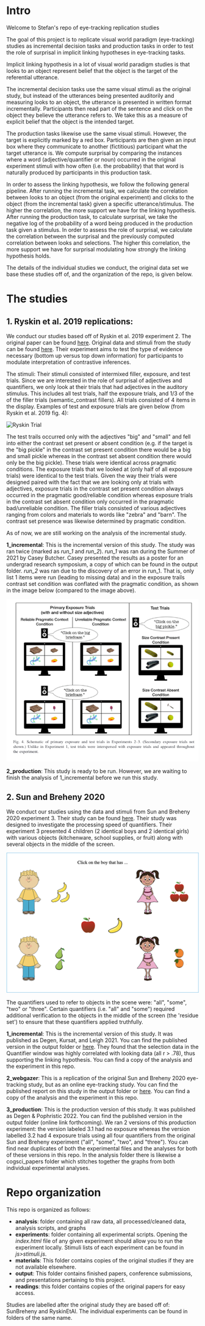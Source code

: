 # Intro
Welcome to Stefan's repo of eye-tracking replication studies

The goal of this project is to replicate visual world paradigm (eye-tracking) studies as incremental decision tasks and production tasks in order to test the role of surprisal in implicit linking hypotheses in eye-tracking tasks.

Implicit linking hypothesis in a lot of visual world paradigm studies is that looks to an object represent belief that the object is the target of the referential utterance.

The incremental decision tasks use the same visual stimuli as the original study, but instead of the utterances being presented auditorily and measuring looks to an object, the utterance is presented in written format incrementally. Participants then read part of the sentence and click on the object they believe the utterance refers to. We take this as a measure of explicit belief that the object is the intended target.

The production tasks likewise use the same visual stimuli. However, the target is explicitly marked by a red box. Participants are then given an input box where they communicate to another (fictitious) participant what the target utterance is. We compute surprisal by comparing the instances where a word (adjective/quantifier or noun) occurred in the original experiment stimuli with how often (i.e. the probability) that that word is naturally produced by participants in this production task.

In order to assess the linking hypothesis, we follow the following general pipeline. After running the incremental task, we calculate the correlation between looks to an object (from the original experiment) and clicks to the object (from the incremental task) given a specific utterance/stimulus. The higher the correlation, the more support we have for the linking hypothesis. After running the production task, to calculate surprisal, we take the negative log of the probability of a word being produced in the production task given a stimulus. In order to assess the role of surprisal, we calculate the correlation between the surprisal and the previously computed correlation between looks and selections. The higher this correlation, the more support we have for surprisal modulating how strongly the linking hypothesis holds.

The details of the individual studies we conduct, the original data set we base these studies off of, and the organization of the repo, is given below.

# The studies

## 1. Ryskin et al. 2019 replications:
We conduct our studies based off of Ryskin et al. 2019 experiment 2. The original paper can be found [here](https://onlinelibrary.wiley.com/doi/full/10.1111/cogs.12769). Original data and stimuli from the study can be found [here](https://osf.io/5geba/).  Their experiment aims to test the type of evidence necessary (bottom up versus top down information) for participants to modulate interpretation of contrastive inferences.

The stimuli:
Their stimuli consisted of intermixed filler, exposure, and test trials. Since we are interested in the role of surprisal of adjectives and quantifiers, we only look at their trials that had adjectives in the auditory stimulus. This includes all test trials, half the exposure trials, and 1/3 of the of the filler trials (semantic_contrast fillers). All trials consisted of 4 items in the display. Examples of test and exposure trials are given below (from Ryskin et al. 2019 fig. 4):

![](experiments/RyskinEtAl/1_incremental/shared/example_ryskin_trials.png?raw=true "Ryskin Trial")

The test trails occurred only with the adjectives "big" and "small" and fell into either the contrast set present or absent condition (e.g. if the target is the "big pickle" in the contrast set present condition there would be a big and small pickle whereas in the contrast set absent condition there would only be the big pickle). These trials were identical across pragmatic conditions. The exposure trials that we looked at (only half of all exposure trials) were identical to the test trials. Given the way their trials were designed paired with the fact that we are looking only at trials with adjectives, exposure trials in the contrast set present condition always occurred in the pragmatic good/reliable condition whereas exposure trials in the contrast set absent condition only occurred in the pragmatic bad/unreliable condition. The filler trials consisted of various adjectives ranging from colors and materials to words like "zebra" and "barn". The contrast set presence was likewise determined by pragmatic condition.

As of now, we are still working on the analysis of the incremental study.

**1_incremental**: This is the incremental version of this study. The study was ran twice (marked as *run_1* and *run_2*). *run_1* was ran during the Summer of 2021 by Casey Butcher. Casey presented the results as a poster for an undergrad research symposium, a copy of which can be found in the output folder. *run_2* was ran due to the discovery of an error in run_1. That is, only list 1 items were run (leading to missing data) and in the exposure trails contrast set condition was conflated with the pragmatic condition, as shown in the image below (compared to the image above).

![](experiments/RyskinEtAl/1_incremental/shared/run_1_ryskin_trials.png?raw=true "Ryskin Trial run 1")

**2_production**: This study is ready to be run. However, we are waiting to finish the analysis of 1_incremental before we run this study.


## 2. Sun and Breheny 2020

We conduct our studies using the data and stimuli from Sun and Breheny 2020 experiment 3. Their study can be found [here](https://www.tandfonline.com/doi/full/10.1080/23273798.2019.1678759). Their study was designed to investigate the processing speed of quantifiers. Their experiment 3 presented 4 children (2 identical boys and 2 identical girls) with various objects (kitchenware, school supplies, or fruit) along with several objects in the middle of the screen.

![](experiments/SunBreheny/3_production/3.1_production_simple_practice/main/list1/public/images/instruction_image_clicking.png?raw=true "SunAndBreheny Stimuli")

The quantifiers used to refer to objects in the scene were: "all", "some", "two" or "three". Certain quantifiers (i.e. "all" and "some") required additional verification to the objects in the middle of the screen (the 'residue set') to ensure that these quantifiers applied truthfully.

**1_incremental**: This is the incremental version of this study. It was published as Degen, Kursat, and Leigh 2021. You can find the published version in the output folder or [here](https://alpslab.stanford.edu//papers/2021_DegenKursatLeigh.pdf). They found that the selection data in the Quantifier window was highly correlated with looking data (all r > .78), thus supporting the linking hypothesis. You can find a copy of the analysis and the experiment in this repo.

**2_webgazer**: This is a replication of the original Sun and Breheny 2020 eye-tracking study, but as an online eye-tracking study. You can find the published report on this study in the output folder or [here](https://alpslab.stanford.edu//papers/2021_DegenKursatLeigh.pdf). You can find a copy of the analysis and the experiment in this repo.

**3_production**: This is the production version of this study. It was published as Degen & Pophristic 2022. You can find the published version in the output folder (online link forthcoming). We ran 2 versions of this production experiment: the version labeled 3.1 had no exposure whereas the version labelled 3.2 had 4 exposure trials using all four quantifiers from the original Sun and Breheny experiment ("all", "some", "two", and "three"). You can find near duplicates of both the experimental files and the analyses for both of these versions in this repo. In the analysis folder there is likewise a cogsci_papers folder which stitches together the graphs from both individual experimental analyses.

# Repo organization

This repo is organized as follows:

- **analysis**: folder containing all raw data, all processed/cleaned data, analysis scripts, and graphs
- **experiments**: folder containing all experimental scripts. Opening the *index.html* file of any given experiment should allow you to run the experiment locally. Stimuli lists of each experiment can be found in *js>stimuli.js*.
- **materials**: This folder contains copies of the original studies if they are not available elsewhere.
- **output**: This folder contains finished papers, conference submissions, and presentations pertaining to this project.
- **readings**: this folder contains copies of the original papers for easy access.

Studies are labelled after the original study they are based off of: SunBreheny and RyskinEtAl. The individual experiments can be found in folders of the same name.
